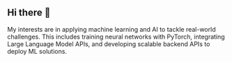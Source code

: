 ## Hi there 👋

My interests are in applying machine learning and AI to tackle real-world challenges. This includes training neural networks with PyTorch, integrating Large Language Model APIs, and developing scalable backend APIs to deploy ML solutions.

<!--
**dtiourine/dtiourine** is a ✨ _special_ ✨ repository because its `README.md` (this file) appears on your GitHub profile.

Here are some ideas to get you started:

- 🔭 I’m currently working on ...
- 🌱 I’m currently learning ...
- 👯 I’m looking to collaborate on ...
- 🤔 I’m looking for help with ...
- 💬 Ask me about ...
- 📫 How to reach me: ...
- 😄 Pronouns: ...
- ⚡ Fun fact: ...
-->
